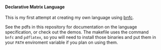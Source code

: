 #### Declarative Matrix Language

This is my first attempt at creating my own language using [bnfc](http://bnfc.digitalgrammars.com).

See the pdfs in this repository for documentation on the language specification, or check out the demos. The makefile uses the command `bnfc` and `pdflatex`, so you will need to install those binaries and put them in your `PATH` enviroment variable if you plan on using them.